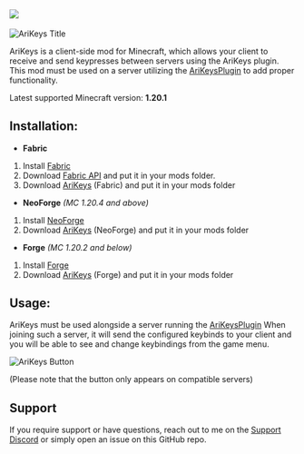 [<img src="https://img.shields.io/badge/Donate-Paypal-blue">](https://www.paypal.com/donate/?hosted_button_id=XWVR2XKQ8UVLN)
---
![AriKeys Title](https://i.imgur.com/OMtfz7Z.png)

AriKeys is a client-side mod for Minecraft, which allows your client to receive and send keypresses between servers using the AriKeys plugin.
This mod must be used on a server utilizing the [AriKeysPlugin](https://www.spigotmc.org/resources/arikeysplugin-custom-keybinds.105968/) to add proper functionality.

Latest supported Minecraft version: **1.20.1**

## Installation:
- **Fabric**
1. Install [Fabric](https://fabricmc.net/use/installer/)
2. Download [Fabric API](https://www.curseforge.com/minecraft/mc-mods/fabric-api) and put it in your mods folder.
3. Download [AriKeys](https://github.com/ASangarin/AriKeys/releases) (Fabric) and put it in your mods folder

- **NeoForge** *(MC 1.20.4 and above)*
1. Install [NeoForge](https://projects.neoforged.net/neoforged/neoforge)
2. Download [AriKeys](https://github.com/ASangarin/AriKeys/releases) (NeoForge) and put it in your mods folder

- **Forge** *(MC 1.20.2 and below)*
1. Install [Forge](https://files.minecraftforge.net/net/minecraftforge/forge/)
2. Download [AriKeys](https://github.com/ASangarin/AriKeys/releases) (Forge) and put it in your mods folder

## Usage:
AriKeys must be used alongside a server running the [AriKeysPlugin](https://www.spigotmc.org/resources/arikeysplugin-custom-keybinds.105968/)
When joining such a server, it will send the configured keybinds to your client and you will be able to see and change keybindings from the game menu.

![AriKeys Button](https://i.imgur.com/LAFh91m.png)

(Please note that the button only appears on compatible servers)

## Support
If you require support or have questions, reach out to me on the [Support Discord](https://discord.gg/bPkStPTmNK) or simply open an issue on this GitHub repo.
